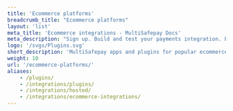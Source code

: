 ```yaml
---
title: 'Ecommerce platforms'
breadcrumb_title: "Ecommerce platforms"
layout: 'list'
meta_title: 'Ecommerce integrations - MultiSafepay Docs'
meta_description: "Sign up. Build and test your payments integration. Explore our products and services. Use our API reference, SDKs, and wrappers. Get support."
logo: '/svgs/Plugins.svg'
short_description: 'MultiSafepay apps and plugins for popular ecommerce platforms'
weight: 10
url: '/ecommerce-platforms/'
aliases: 
    - /plugins/
    - /integrations/plugins/
    - /integrations/hosted/
    - /integrations/ecommerce-integrations/
---
```

